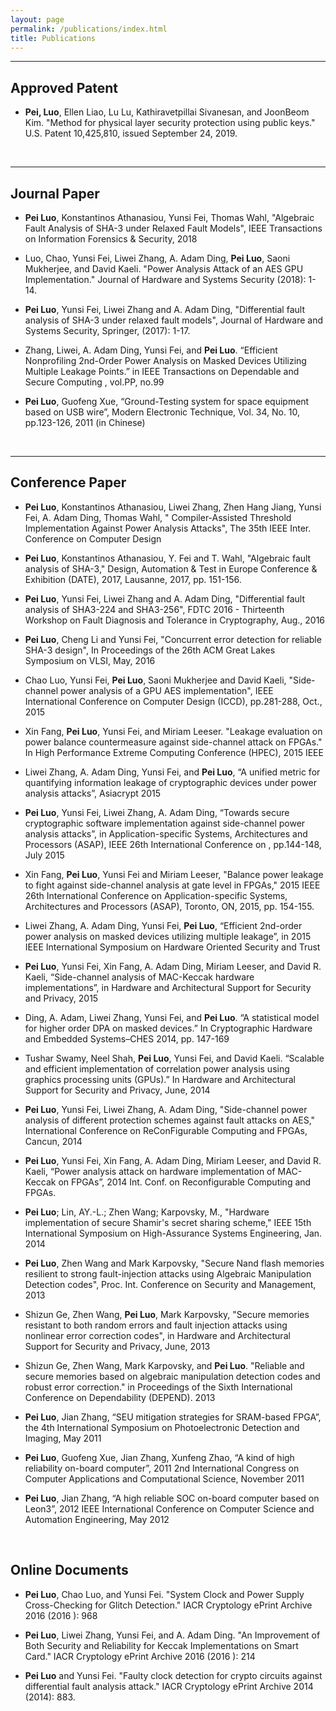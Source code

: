 ```yaml
---
layout: page
permalink: /publications/index.html
title: Publications
---
```



---
## Approved Patent
- **Pei, Luo**, Ellen Liao, Lu Lu, Kathiravetpillai Sivanesan, and JoonBeom Kim. "Method for physical layer security protection using public keys." U.S. Patent 10,425,810, issued September 24, 2019.

<br>

---

## Journal Paper

- **Pei Luo**, Konstantinos Athanasiou, Yunsi Fei, Thomas Wahl, "Algebraic Fault Analysis of SHA-3 under Relaxed Fault Models", IEEE Transactions on Information Forensics & Security, 2018

- Luo, Chao, Yunsi Fei, Liwei Zhang, A. Adam Ding, **Pei Luo**, Saoni Mukherjee, and David Kaeli. "Power Analysis Attack of an AES GPU Implementation." Journal of Hardware and Systems Security (2018): 1-14.

- **Pei Luo**, Yunsi Fei, Liwei Zhang and A. Adam Ding, "Differential fault analysis of SHA-3 under relaxed fault models", Journal of Hardware and Systems Security, Springer, (2017): 1-17. 

- Zhang, Liwei, A. Adam Ding, Yunsi Fei, and **Pei Luo**. “Efficient Nonprofiling 2nd-Order Power Analysis on Masked Devices Utilizing Multiple Leakage Points.” in IEEE Transactions on Dependable and Secure Computing , vol.PP, no.99

- **Pei Luo**, Guofeng Xue, “Ground-Testing system for space equipment based on USB wire”, Modern Electronic Technique, Vol. 34, No. 10, pp.123-126, 2011 (in Chinese)

<br>

---

## Conference Paper

- **Pei Luo**, Konstantinos Athanasiou, Liwei Zhang, Zhen Hang Jiang, Yunsi Fei, A. Adam Ding, Thomas Wahl, " Compiler-Assisted Threshold Implementation Against Power Analysis Attacks", The 35th IEEE Inter. Conference on Computer Design

- **Pei Luo**, Konstantinos Athanasiou, Y. Fei and T. Wahl, "Algebraic fault analysis of SHA-3," Design, Automation & Test in Europe Conference & Exhibition (DATE), 2017, Lausanne, 2017, pp. 151-156. 

- **Pei Luo**, Yunsi Fei, Liwei Zhang and A. Adam Ding, "Differential fault analysis of SHA3-224 and SHA3-256", FDTC 2016 - Thirteenth Workshop on Fault Diagnosis and Tolerance in Cryptography, Aug., 2016

- **Pei Luo**, Cheng Li and Yunsi Fei, "Concurrent error detection for reliable SHA-3 design", In Proceedings of the 26th ACM Great Lakes Symposium on VLSI, May, 2016

- Chao Luo, Yunsi Fei, **Pei Luo**, Saoni Mukherjee and David Kaeli, "Side-channel power analysis of a GPU AES implementation", IEEE International Conference on Computer Design (ICCD), pp.281-288, Oct., 2015

- Xin Fang, **Pei Luo**, Yunsi Fei, and Miriam Leeser. "Leakage evaluation on power balance countermeasure against side-channel attack on FPGAs." In High Performance Extreme Computing Conference (HPEC), 2015 IEEE

- Liwei Zhang, A. Adam Ding, Yunsi Fei, and **Pei Luo**, “A unified metric for quantifying information leakage of cryptographic devices under power analysis attacks”, Asiacrypt 2015 

- **Pei Luo**, Yunsi Fei, Liwei Zhang, A. Adam Ding, “Towards secure cryptographic software implementation against side-channel power analysis attacks”, in Application-specific Systems, Architectures and Processors (ASAP), IEEE 26th International Conference on , pp.144-148, July 2015

- Xin Fang, **Pei Luo**, Yunsi Fei and Miriam Leeser, "Balance power leakage to fight against side-channel analysis at gate level in FPGAs," 2015 IEEE 26th International Conference on Application-specific Systems, Architectures and Processors (ASAP), Toronto, ON, 2015, pp. 154-155.

- Liwei Zhang, A. Adam Ding, Yunsi Fei, **Pei Luo**, “Efficient 2nd-order power analysis on masked devices utilizing multiple leakage”,  in 2015 IEEE International Symposium on Hardware Oriented Security and Trust

- **Pei Luo**, Yunsi Fei, Xin Fang, A. Adam Ding, Miriam Leeser, and David R. Kaeli, “Side-channel analysis of MAC-Keccak hardware implementations”, in Hardware and Architectural Support for Security and Privacy, 2015

- Ding, A. Adam, Liwei Zhang, Yunsi Fei, and **Pei Luo**. “A statistical model for higher order DPA on masked devices.” In Cryptographic Hardware and Embedded Systems–CHES 2014, pp. 147-169

- Tushar Swamy, Neel Shah, **Pei Luo**, Yunsi Fei, and David Kaeli. “Scalable and efficient implementation of correlation power analysis using graphics processing units (GPUs).” In Hardware and Architectural Support for Security and Privacy, June, 2014

- **Pei Luo**, Yunsi Fei, Liwei Zhang, A. Adam Ding, "Side-channel power analysis of different protection schemes against fault attacks on AES," International Conference on ReConFigurable Computing and FPGAs, Cancun, 2014

- **Pei Luo**, Yunsi Fei, Xin Fang, A. Adam Ding, Miriam Leeser, and David R. Kaeli, “Power analysis attack on hardware implementation of MAC-Keccak on FPGAs”, 2014 Int. Conf. on Reconfigurable Computing and FPGAs.

- **Pei Luo**; Lin, AY.-L.; Zhen Wang; Karpovsky, M., "Hardware implementation of secure Shamir's secret sharing scheme," IEEE 15th International Symposium on High-Assurance Systems Engineering, Jan. 2014

- **Pei Luo**, Zhen Wang and Mark Karpovsky, "Secure Nand flash memories resilient to strong fault-injection attacks using Algebraic Manipulation Detection codes", Proc. Int. Conference on Security and Management, 2013

- Shizun Ge, Zhen Wang, **Pei Luo**, Mark Karpovsky, "Secure memories resistant to both random errors and fault injection attacks using nonlinear error correction codes", in Hardware and Architectural Support for Security and Privacy, June, 2013

- Shizun Ge, Zhen Wang, Mark Karpovsky, and **Pei Luo**. "Reliable and secure memories based on algebraic manipulation detection codes and robust error correction." in Proceedings of the Sixth International Conference on Dependability (DEPEND). 2013	

- **Pei Luo**, Jian Zhang, “SEU mitigation strategies for SRAM-based FPGA”, the 4th International Symposium on Photoelectronic Detection and Imaging, May 2011

- **Pei Luo**, Guofeng Xue, Jian Zhang, Xunfeng Zhao, “A kind of high reliability on-board computer”, 2011 2nd International Congress on Computer Applications and Computational Science, November 2011

- **Pei Luo**, Jian Zhang, “A high reliable SOC on-board computer based on Leon3”, 2012 IEEE International Conference on Computer Science and Automation Engineering, May 2012

<br>

## Online Documents

- **Pei Luo**, Chao Luo, and Yunsi Fei. "System Clock and Power Supply Cross-Checking for Glitch Detection." IACR Cryptology ePrint Archive 2016 (2016 ): 968

- **Pei Luo**, Liwei Zhang, Yunsi Fei, and A. Adam Ding. "An Improvement of Both Security and Reliability for Keccak Implementations on Smart Card." IACR Cryptology ePrint Archive 2016 (2016 ): 214

- **Pei Luo** and Yunsi Fei. "Faulty clock detection for crypto circuits against differential fault analysis attack." IACR Cryptology ePrint Archive 2014 (2014): 883.
